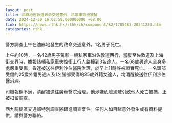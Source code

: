 ```yaml
---
layout: post
title: 油麻地佐敦道致命交通意外　私家車司機被捕
date: 2024-12-30 16:02:59.000000000 +08:00
link: https://news.rthk.hk/rthk/ch/component/k2/1785485-20241230.htm
categories: rthk
---
```


警方調查上午在油麻地發生的致命交通意外，1名男子死亡。

上午約10時，一名42歲男子駕駛一輛私家車沿佐敦道西行，當駛至佐敦道及上海街交界時，據報該輛私家車失控衝上行人路撞到3名途人。一名68歲男途人全身多處嚴重受傷，昏迷被送往伊利沙伯醫院治理，於早上11時許被證實死亡。一名頭部受傷的25歲外籍男途人及1名腳部受傷的25歲外籍女途人，均清醒被送往伊利沙伯醫治理。

司機報稱不適，清醒被送往廣華醫院治理。他涉嫌危險駕駛引致他人死亡被捕，正被扣留調查。

西九龍總區交通部特別調查隊跟進調查案件。任何人如目睹意外發生或有資料提供，請與警方聯絡。
